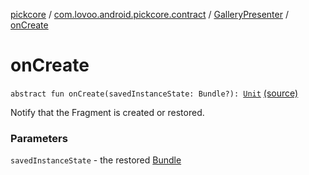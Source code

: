 [pickcore](../../index.md) / [com.lovoo.android.pickcore.contract](../index.md) / [GalleryPresenter](index.md) / [onCreate](./on-create.md)

# onCreate

`abstract fun onCreate(savedInstanceState: Bundle?): `[`Unit`](https://kotlinlang.org/api/latest/jvm/stdlib/kotlin/-unit/index.html) [(source)](https://github.com/lovoo/android-pickpic/blob/master/pickcore/src/main/kotlin/com/lovoo/android/pickcore/contract/GalleryPresenter.kt#L25)

Notify that the Fragment is created or restored.

### Parameters

`savedInstanceState` - the restored [Bundle](#)